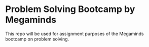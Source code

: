 # Problem Solving Bootcamp by Megaminds

This repo will be used for assignment purposes of the Megaminds bootcamp on problem solving.